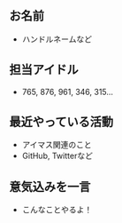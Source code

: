 ## お名前

- ハンドルネームなど

## 担当アイドル

- 765, 876, 961, 346, 315...

## 最近やっている活動

- アイマス関連のこと
- GitHub, Twitterなど

## 意気込みを一言

- こんなことやるよ！
